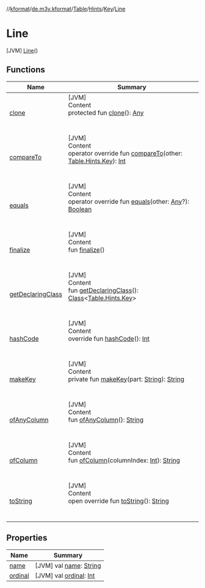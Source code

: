 //[kformat](../../../../../index.md)/[de.m3y.kformat](../../../../index.md)/[Table](../../../index.md)/[Hints](../../index.md)/[Key](../index.md)/[Line](index.md)



# Line  
 [JVM] [Line](index.md)()  
   


## Functions  
  
|  Name|  Summary| 
|---|---|
| <a name="kotlin/Enum/clone/#/PointingToDeclaration/"></a>[clone](../-prefix/index.md#%5Bkotlin%2FEnum%2Fclone%2F%23%2FPointingToDeclaration%2F%5D%2FFunctions%2F-754127688)| <a name="kotlin/Enum/clone/#/PointingToDeclaration/"></a>[JVM]  <br>Content  <br>protected fun [clone](../-prefix/index.md#%5Bkotlin%2FEnum%2Fclone%2F%23%2FPointingToDeclaration%2F%5D%2FFunctions%2F-754127688)(): [Any](https://kotlinlang.org/api/latest/jvm/stdlib/kotlin/-any/index.html)  <br><br><br>
| <a name="kotlin/Enum/compareTo/#de.m3y.kformat.Table.Hints.Key/PointingToDeclaration/"></a>[compareTo](../-prefix/index.md#%5Bkotlin%2FEnum%2FcompareTo%2F%23de.m3y.kformat.Table.Hints.Key%2FPointingToDeclaration%2F%5D%2FFunctions%2F-754127688)| <a name="kotlin/Enum/compareTo/#de.m3y.kformat.Table.Hints.Key/PointingToDeclaration/"></a>[JVM]  <br>Content  <br>operator override fun [compareTo](../-prefix/index.md#%5Bkotlin%2FEnum%2FcompareTo%2F%23de.m3y.kformat.Table.Hints.Key%2FPointingToDeclaration%2F%5D%2FFunctions%2F-754127688)(other: [Table.Hints.Key](../index.md)): [Int](https://kotlinlang.org/api/latest/jvm/stdlib/kotlin/-int/index.html)  <br><br><br>
| <a name="kotlin/Enum/equals/#kotlin.Any?/PointingToDeclaration/"></a>[equals](../-prefix/index.md#%5Bkotlin%2FEnum%2Fequals%2F%23kotlin.Any%3F%2FPointingToDeclaration%2F%5D%2FFunctions%2F-754127688)| <a name="kotlin/Enum/equals/#kotlin.Any?/PointingToDeclaration/"></a>[JVM]  <br>Content  <br>operator override fun [equals](../-prefix/index.md#%5Bkotlin%2FEnum%2Fequals%2F%23kotlin.Any%3F%2FPointingToDeclaration%2F%5D%2FFunctions%2F-754127688)(other: [Any](https://kotlinlang.org/api/latest/jvm/stdlib/kotlin/-any/index.html)?): [Boolean](https://kotlinlang.org/api/latest/jvm/stdlib/kotlin/-boolean/index.html)  <br><br><br>
| <a name="kotlin/Enum/finalize/#/PointingToDeclaration/"></a>[finalize](../-prefix/index.md#%5Bkotlin%2FEnum%2Ffinalize%2F%23%2FPointingToDeclaration%2F%5D%2FFunctions%2F-754127688)| <a name="kotlin/Enum/finalize/#/PointingToDeclaration/"></a>[JVM]  <br>Content  <br>fun [finalize](../-prefix/index.md#%5Bkotlin%2FEnum%2Ffinalize%2F%23%2FPointingToDeclaration%2F%5D%2FFunctions%2F-754127688)()  <br><br><br>
| <a name="kotlin/Enum/getDeclaringClass/#/PointingToDeclaration/"></a>[getDeclaringClass](../-prefix/index.md#%5Bkotlin%2FEnum%2FgetDeclaringClass%2F%23%2FPointingToDeclaration%2F%5D%2FFunctions%2F-754127688)| <a name="kotlin/Enum/getDeclaringClass/#/PointingToDeclaration/"></a>[JVM]  <br>Content  <br>fun [getDeclaringClass](../-prefix/index.md#%5Bkotlin%2FEnum%2FgetDeclaringClass%2F%23%2FPointingToDeclaration%2F%5D%2FFunctions%2F-754127688)(): [Class](https://docs.oracle.com/javase/8/docs/api/java/lang/Class.html)<[Table.Hints.Key](../index.md)>  <br><br><br>
| <a name="kotlin/Enum/hashCode/#/PointingToDeclaration/"></a>[hashCode](../-prefix/index.md#%5Bkotlin%2FEnum%2FhashCode%2F%23%2FPointingToDeclaration%2F%5D%2FFunctions%2F-754127688)| <a name="kotlin/Enum/hashCode/#/PointingToDeclaration/"></a>[JVM]  <br>Content  <br>override fun [hashCode](../-prefix/index.md#%5Bkotlin%2FEnum%2FhashCode%2F%23%2FPointingToDeclaration%2F%5D%2FFunctions%2F-754127688)(): [Int](https://kotlinlang.org/api/latest/jvm/stdlib/kotlin/-int/index.html)  <br><br><br>
| <a name="de.m3y.kformat/Table.Hints.Key/makeKey/#kotlin.String/PointingToDeclaration/"></a>[makeKey](../-prefix/index.md#%5Bde.m3y.kformat%2FTable.Hints.Key%2FmakeKey%2F%23kotlin.String%2FPointingToDeclaration%2F%5D%2FFunctions%2F-754127688)| <a name="de.m3y.kformat/Table.Hints.Key/makeKey/#kotlin.String/PointingToDeclaration/"></a>[JVM]  <br>Content  <br>private fun [makeKey](../-prefix/index.md#%5Bde.m3y.kformat%2FTable.Hints.Key%2FmakeKey%2F%23kotlin.String%2FPointingToDeclaration%2F%5D%2FFunctions%2F-754127688)(part: [String](https://kotlinlang.org/api/latest/jvm/stdlib/kotlin/-string/index.html)): [String](https://kotlinlang.org/api/latest/jvm/stdlib/kotlin/-string/index.html)  <br><br><br>
| <a name="de.m3y.kformat/Table.Hints.Key/ofAnyColumn/#/PointingToDeclaration/"></a>[ofAnyColumn](../of-any-column.md)| <a name="de.m3y.kformat/Table.Hints.Key/ofAnyColumn/#/PointingToDeclaration/"></a>[JVM]  <br>Content  <br>fun [ofAnyColumn](../of-any-column.md)(): [String](https://kotlinlang.org/api/latest/jvm/stdlib/kotlin/-string/index.html)  <br><br><br>
| <a name="de.m3y.kformat/Table.Hints.Key/ofColumn/#kotlin.Int/PointingToDeclaration/"></a>[ofColumn](../of-column.md)| <a name="de.m3y.kformat/Table.Hints.Key/ofColumn/#kotlin.Int/PointingToDeclaration/"></a>[JVM]  <br>Content  <br>fun [ofColumn](../of-column.md)(columnIndex: [Int](https://kotlinlang.org/api/latest/jvm/stdlib/kotlin/-int/index.html)): [String](https://kotlinlang.org/api/latest/jvm/stdlib/kotlin/-string/index.html)  <br><br><br>
| <a name="kotlin/Enum/toString/#/PointingToDeclaration/"></a>[toString](../-prefix/index.md#%5Bkotlin%2FEnum%2FtoString%2F%23%2FPointingToDeclaration%2F%5D%2FFunctions%2F-754127688)| <a name="kotlin/Enum/toString/#/PointingToDeclaration/"></a>[JVM]  <br>Content  <br>open override fun [toString](../-prefix/index.md#%5Bkotlin%2FEnum%2FtoString%2F%23%2FPointingToDeclaration%2F%5D%2FFunctions%2F-754127688)(): [String](https://kotlinlang.org/api/latest/jvm/stdlib/kotlin/-string/index.html)  <br><br><br>


## Properties  
  
|  Name|  Summary| 
|---|---|
| <a name="de.m3y.kformat/Table.Hints.Key.Line/name/#/PointingToDeclaration/"></a>[name](name.md)| <a name="de.m3y.kformat/Table.Hints.Key.Line/name/#/PointingToDeclaration/"></a> [JVM] val [name](name.md): [String](https://kotlinlang.org/api/latest/jvm/stdlib/kotlin/-string/index.html)   <br>
| <a name="de.m3y.kformat/Table.Hints.Key.Line/ordinal/#/PointingToDeclaration/"></a>[ordinal](ordinal.md)| <a name="de.m3y.kformat/Table.Hints.Key.Line/ordinal/#/PointingToDeclaration/"></a> [JVM] val [ordinal](ordinal.md): [Int](https://kotlinlang.org/api/latest/jvm/stdlib/kotlin/-int/index.html)   <br>

